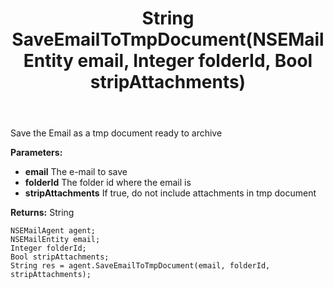 ﻿---
uid: crmscript_ref_NSEMailAgent_SaveEmailToTmpDocument
title: String SaveEmailToTmpDocument(NSEMailEntity email, Integer folderId, Bool stripAttachments)
intellisense: NSEMailAgent.SaveEmailToTmpDocument
keywords: NSEMailAgent, SaveEmailToTmpDocument
so.topic: reference
---

Save the Email as a tmp document ready to archive

**Parameters:**
 - **email** The e-mail to save
 - **folderId** The folder id where the email is
 - **stripAttachments** If true, do not include attachments in tmp document

**Returns:** String

```crmscript
NSEMailAgent agent;
NSEMailEntity email;
Integer folderId;
Bool stripAttachments;
String res = agent.SaveEmailToTmpDocument(email, folderId, stripAttachments);
```

